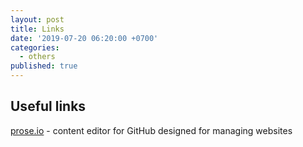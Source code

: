 ```yaml
---
layout: post
title: Links
date: '2019-07-20 06:20:00 +0700'
categories:
  - others
published: true
---
```


## Useful links

[prose.io](https://prose.io/) - content editor for GitHub designed for managing websites

